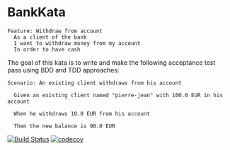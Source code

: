 # BankKata
```
Feature: Withdraw from account
  As a client of the bank
  I want to withdraw money from my account
  In order to have cash
```
The goal of this kata is to write and make the following acceptance test pass using BDD and TDD approaches: 
```
Scenario: An existing client withdraws from his account

  Given an existing client named "pierre-jean" with 100.0 EUR in his account

  When he withdraws 10.0 EUR from his account
  
  Then the new balance is 90.0 EUR 
```
[![Build Status](https://travis-ci.org/isaqrani/BankKata.svg?branch=ci_branche)](https://travis-ci.org/isaqrani/BankKata)
[![codecov](https://codecov.io/gh/isaqrani/Bank-kata/branch/ci_branche/graph/badge.svg)](https://codecov.io/gh/isaqrani/BankKata)
